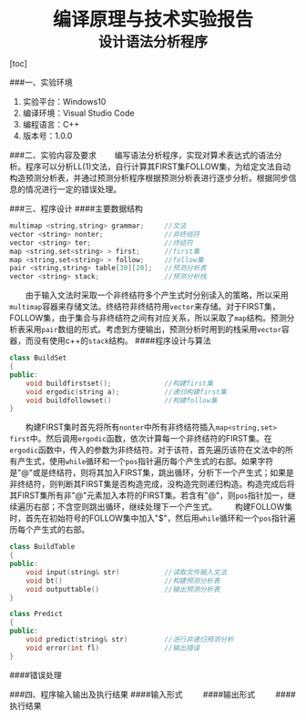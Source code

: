 <strong><font size=6><center>编译原理与技术实验报告</center></font></strong>
<strong><font size=5><center>设计语法分析程序</center></font></strong>

[toc]

###一、实验环境
1. 实验平台：Windows10
2. 编译环境：Visual Studio Code
3. 编程语言：C++
4. 版本号：1.0.0

###二、实验内容及要求
&emsp;&emsp;编写语法分析程序，实现对算术表达式的语法分析。程序可以分析LL(1)文法，自行计算其FIRST集FOLLOW集，为给定文法自动构造预测分析表，并通过预测分析程序根据预测分析表进行逐步分析。根据同步信息的情况进行一定的错误处理。

###三、程序设计
####主要数据结构
```cpp
multimap <string,string> grammar;     //文法
vector <string> nonter;               //非终结符
vector <string> ter;                  //终结符
map <string,set<string> > first;      //first集
map <string,set<string> > follow;     //follow集
pair <string,string> table[30][20];   //预测分析表
vector <string> stack;                //预测分析栈
```
&emsp;&emsp;由于输入文法时采取一个非终结符多个产生式时分别读入的策略，所以采用```multimap```容器来存储文法。终结符非终结符用```vector```来存储。对于FIRST集，FOLLOW集，由于集合与非终结符之间有对应关系，所以采取了```map```结构。预测分析表采用```pair```数组的形式。考虑到方便输出，预测分析时用到的栈采用```vector```容器，而没有使用c++的```stack```结构。
####程序设计与算法
```cpp
class BuildSet
{
public:
    void buildfirstset();             //构建first集
    void ergodic(string a);           //递归构建first集
    void buildfollowset()             //构建follow集
}
```
&emsp;&emsp;构建FIRST集时首先将所有```nonter```中所有非终结符插入```map<string,set> first```中。然后调用```ergodic```函数，依次计算每一个非终结符的FIRST集。在```ergodic```函数中，传入的参数为非终结符。对于该符，首先遍历该符在文法中的所有产生式，使用```while```循环和一个```pos```指针遍历每个产生式的右部。如果字符是"@"或是终结符，则将其加入FIRST集，跳出循环，分析下一个产生式；如果是非终结符，则判断其FIRST集是否构造完成，没构造完则递归构造。构造完成后将其FIRST集所有非"@"元素加入本符的FIRST集。若含有"@"，则```pos```指针加一，继续遍历右部；不含空则跳出循环，继续处理下一个产生式。
&emsp;&emsp;构建FOLLOW集时，首先在初始符号的FOLLOW集中加入"$"，然后用```while```循环和一个```pos```指针遍历每个产生式的右部。
```cpp
class BuildTable
{
public:
    void input(string& str)           //读取文件输入文法
    void bt()                         //构建预测分析表
    void outputtable()                //输出预测分析表
}
```
```cpp
class Predict
{
public:
    void predict(string& str)         //进行非递归预测分析
    void error(int fl)                //输出错误
}
```

####错误处理
&emsp;&emsp;

###四、程序输入输出及执行结果
####输入形式
&emsp;&emsp;
####输出形式
&emsp;&emsp;
####执行结果